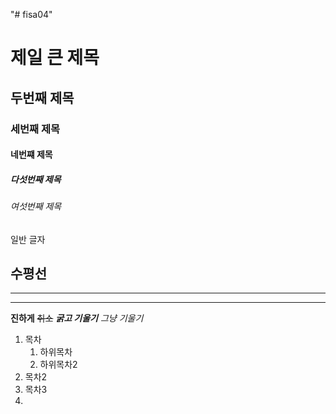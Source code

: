 "# fisa04" 
# 제일 큰 제목
## 두번째 제목
### 세번째 제목
#### 네번쨰 제목
##### 다섯번째 제목
###### 여섯번째 제목
일반 글자

수평선
---
<hr>

***

**진하게**
~~취소~~
***굵고 기울기***
*그냥 기울기*

1. 목차
    1. 하위목차
    2. 하위목차2
3. 목차2
4. 목차3
5. 
